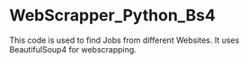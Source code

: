 # WebScrapper_Python_Bs4

This code is used to find Jobs from different Websites. It uses BeautifulSoup4 for webscrapping. 

